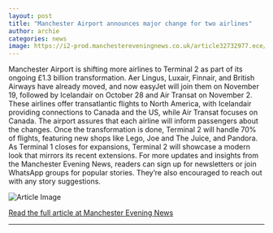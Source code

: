 ```yaml
---
layout: post
title: "Manchester Airport announces major change for two airlines"
author: archie
categories: news
image: https://i2-prod.manchestereveningnews.co.uk/article32732977.ece/ALTERNATES/s1200/0_MCR-Airport-T2-departures.jpg
---
```

Manchester Airport is shifting more airlines to Terminal 2 as part of its ongoing £1.3 billion transformation. Aer Lingus, Luxair, Finnair, and British Airways have already moved, and now easyJet will join them on November 19, followed by Icelandair on October 28 and Air Transat on November 2. These airlines offer transatlantic flights to North America, with Icelandair providing connections to Canada and the US, while Air Transat focuses on Canada. The airport assures that each airline will inform passengers about the changes. Once the transformation is done, Terminal 2 will handle 70% of flights, featuring new shops like Lego, Joe and The Juice, and Pandora. As Terminal 1 closes for expansions, Terminal 2 will showcase a modern look that mirrors its recent extensions. For more updates and insights from the Manchester Evening News, readers can sign up for newsletters or join WhatsApp groups for popular stories. They’re also encouraged to reach out with any story suggestions.

![Article Image](https://i2-prod.manchestereveningnews.co.uk/article32732977.ece/ALTERNATES/s1200/0_MCR-Airport-T2-departures.jpg)

[Read the full article at Manchester Evening News](https://www.manchestereveningnews.co.uk/news/greater-manchester-news/manchester-airport-announces-major-change-32732936)

---
